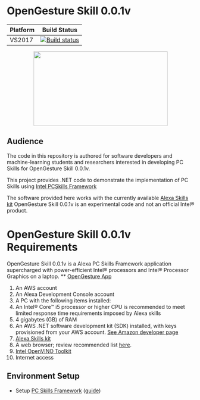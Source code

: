 # OpenGesture Skill 0.0.1v
Platform | Build Status |
-------- | ------------ |
VS2017 | [![Build status](https://ci.appveyor.com/api/projects/status/swutsp1bjcc56q64/branch/master?svg=true)](https://ci.appveyor.com/project/ddiakopoulos/hand-tracking-samples/branch/master)

<p align="center">
  <img width="360" height="200" src="https://github.com/TebogoNakampe/XRDrive-Sim/blob/master/Code/hand.gif">
</p>

## Audience

The code in this repository is authored for software developers and machine-learning students and researchers interested in developing PC Skills for OpenGesture Skill 0.0.1v. 

This project provides .NET code to demonstrate the implementation of PC Skills using [Intel PCSkills Framework](https://github.com/IntelSoftware/PC-Skills-Framework)

The software provided here works with the currently available [Alexa Skills kit](https://developer.amazon.com/en-US/alexa/alexa-skills-kit/build) OpenGesture Skill 0.0.1v is an experimental code and not an official Intel® product.


# OpenGesture Skill 0.0.1v Requirements

OpenGesture Skill 0.0.1v is a Alexa PC Skills Framework application supercharged with power-efficient Intel® processors and Intel® Processor Graphics on a laptop.
** [OpenGesture App](https://drive.google.com/open?id=1GXccm56IurkrxyEZZcYUBN9DFXaYFL5Q)
1. An AWS account
2. An Alexa Development Console account
3. A PC with the following items installed:
4. An Intel® Core™ i5 processor or higher CPU is recommended to meet limited response time
requirements imposed by Alexa skills
5. 4 gigabytes (GB) of RAM
6. An AWS .NET software development kit (SDK) installed, with keys provisioned from your
AWS account. [See Amazon developer page](https://aws.amazon.com/sdk-for-net/)
7. [Alexa Skills kit](https://developer.amazon.com/en-US/alexa/alexa-skills-kit/build)
8. A web browser; review recommended list [here](https://aws.amazon.com/premiumsupport/knowledge-center/browsers-management-console/).
9. [Intel OpenVINO Toolkit](https://software.intel.com/en-us/openvino-toolkit)
10. Internet access
     
## Environment Setup
* Setup [PC Skills Framework](https://software.intel.com/en-us/alexa-skills-for-pc) ([guide](https://software.intel.com/sites/default/files/managed/76/cb/pc-skills-aws-setup-guide.pdf))<br>


